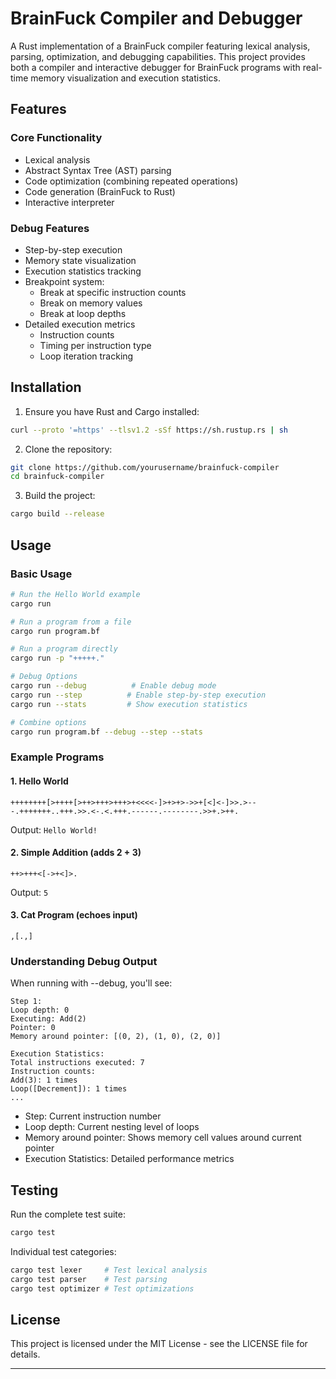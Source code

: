 # BrainFuck Compiler and Debugger

A  Rust implementation of a BrainFuck compiler featuring lexical analysis, parsing, optimization, and debugging capabilities. This project provides both a compiler and interactive debugger for BrainFuck programs with real-time memory visualization and execution statistics.

## Features

### Core Functionality
- Lexical analysis 
- Abstract Syntax Tree (AST) parsing
- Code optimization (combining repeated operations)
- Code generation (BrainFuck to Rust)
- Interactive interpreter

### Debug Features
- Step-by-step execution
- Memory state visualization
- Execution statistics tracking
- Breakpoint system:
  - Break at specific instruction counts
  - Break on memory values
  - Break at loop depths
- Detailed execution metrics
  - Instruction counts
  - Timing per instruction type
  - Loop iteration tracking

## Installation

1. Ensure you have Rust and Cargo installed:
```bash
curl --proto '=https' --tlsv1.2 -sSf https://sh.rustup.rs | sh
```

2. Clone the repository:
```bash
git clone https://github.com/yourusername/brainfuck-compiler
cd brainfuck-compiler
```

3. Build the project:
```bash
cargo build --release
```

## Usage

### Basic Usage
```bash
# Run the Hello World example
cargo run

# Run a program from a file
cargo run program.bf

# Run a program directly
cargo run -p "+++++."

# Debug Options
cargo run --debug          # Enable debug mode
cargo run --step          # Enable step-by-step execution
cargo run --stats         # Show execution statistics

# Combine options
cargo run program.bf --debug --step --stats
```

### Example Programs

#### 1. Hello World
```brainfuck
++++++++[>++++[>++>+++>+++>+<<<<-]>+>+>->>+[<]<-]>>.>---.+++++++..+++.>>.<-.<.+++.------.--------.>>+.>++.
```
Output: `Hello World!`

#### 2. Simple Addition (adds 2 + 3)
```brainfuck
++>+++<[->+<]>.
```
Output: `5`

#### 3. Cat Program (echoes input)
```brainfuck
,[.,]
```

### Understanding Debug Output

When running with --debug, you'll see:
```
Step 1:
Loop depth: 0
Executing: Add(2)
Pointer: 0
Memory around pointer: [(0, 2), (1, 0), (2, 0)]

Execution Statistics:
Total instructions executed: 7
Instruction counts:
Add(3): 1 times
Loop([Decrement]): 1 times
...
```

- Step: Current instruction number
- Loop depth: Current nesting level of loops
- Memory around pointer: Shows memory cell values around current pointer
- Execution Statistics: Detailed performance metrics

## Testing

Run the complete test suite:
```bash
cargo test
```

Individual test categories:
```bash
cargo test lexer     # Test lexical analysis
cargo test parser    # Test parsing
cargo test optimizer # Test optimizations
```

## License

This project is licensed under the MIT License - see the LICENSE file for details.

---